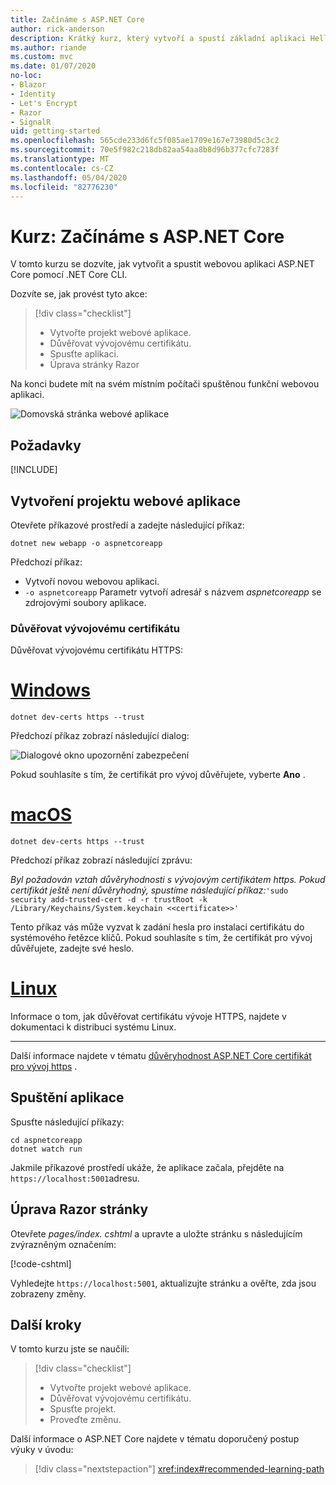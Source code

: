 ```yaml
---
title: Začínáme s ASP.NET Core
author: rick-anderson
description: Krátký kurz, který vytvoří a spustí základní aplikaci Hello World pomocí ASP.NET Core.
ms.author: riande
ms.custom: mvc
ms.date: 01/07/2020
no-loc:
- Blazor
- Identity
- Let's Encrypt
- Razor
- SignalR
uid: getting-started
ms.openlocfilehash: 565cde233d6fc5f085ae1709e167e73980d5c3c2
ms.sourcegitcommit: 70e5f982c218db82aa54aa8b8d96b377cfc7283f
ms.translationtype: MT
ms.contentlocale: cs-CZ
ms.lasthandoff: 05/04/2020
ms.locfileid: "82776230"
---
```

# <a name="tutorial-get-started-with-aspnet-core"></a>Kurz: Začínáme s ASP.NET Core

V tomto kurzu se dozvíte, jak vytvořit a spustit webovou aplikaci ASP.NET Core pomocí .NET Core CLI.

Dozvíte se, jak provést tyto akce:

> [!div class="checklist"]
> * Vytvořte projekt webové aplikace.
> * Důvěřovat vývojovému certifikátu.
> * Spusťte aplikaci.
> * Úprava stránky Razor

Na konci budete mít na svém místním počítači spuštěnou funkční webovou aplikaci.

![Domovská stránka webové aplikace](_static/home-page.png)

## <a name="prerequisites"></a>Požadavky

[!INCLUDE[](~/includes/3.1-SDK.md)]

## <a name="create-a-web-app-project"></a>Vytvoření projektu webové aplikace

Otevřete příkazové prostředí a zadejte následující příkaz:

```dotnetcli
dotnet new webapp -o aspnetcoreapp
```

Předchozí příkaz:

* Vytvoří novou webovou aplikaci.  
* `-o aspnetcoreapp` Parametr vytvoří adresář s názvem *aspnetcoreapp* se zdrojovými soubory aplikace.

### <a name="trust-the-development-certificate"></a>Důvěřovat vývojovému certifikátu

Důvěřovat vývojovému certifikátu HTTPS:

# <a name="windows"></a>[Windows](#tab/windows)

```dotnetcli
dotnet dev-certs https --trust
```

Předchozí příkaz zobrazí následující dialog:

![Dialogové okno upozornění zabezpečení](~/getting-started/_static/cert.png)

Pokud souhlasíte s tím, že certifikát pro vývoj důvěřujete, vyberte **Ano** .

# <a name="macos"></a>[macOS](#tab/macos)

```dotnetcli
dotnet dev-certs https --trust
```

Předchozí příkaz zobrazí následující zprávu:

*Byl požadován vztah důvěryhodnosti s vývojovým certifikátem https. Pokud certifikát ještě není důvěryhodný, spustíme následující příkaz:*`'sudo security add-trusted-cert -d -r trustRoot -k /Library/Keychains/System.keychain <<certificate>>'`

Tento příkaz vás může vyzvat k zadání hesla pro instalaci certifikátu do systémového řetězce klíčů. Pokud souhlasíte s tím, že certifikát pro vývoj důvěřujete, zadejte své heslo.

# <a name="linux"></a>[Linux](#tab/linux)

Informace o tom, jak důvěřovat certifikátu vývoje HTTPS, najdete v dokumentaci k distribuci systému Linux.

---

Další informace najdete v tématu [důvěryhodnost ASP.NET Core certifikát pro vývoj https](xref:security/enforcing-ssl#trust-the-aspnet-core-https-development-certificate-on-windows-and-macos) .

## <a name="run-the-app"></a>Spuštění aplikace

Spusťte následující příkazy:

```dotnetcli
cd aspnetcoreapp
dotnet watch run
```

Jakmile příkazové prostředí ukáže, že aplikace začala, přejděte na `https://localhost:5001`adresu.

## <a name="edit-a-razor-page"></a>Úprava Razor stránky

Otevřete *pages/index. cshtml* a upravte a uložte stránku s následujícím zvýrazněným označením:

[!code-cshtml[](sample/index.cshtml?highlight=9)]

Vyhledejte `https://localhost:5001`, aktualizujte stránku a ověřte, zda jsou zobrazeny změny.

## <a name="next-steps"></a>Další kroky

V tomto kurzu jste se naučili:

> [!div class="checklist"]
> * Vytvořte projekt webové aplikace.
> * Důvěřovat vývojovému certifikátu.
> * Spusťte projekt.
> * Proveďte změnu.

Další informace o ASP.NET Core najdete v tématu doporučený postup výuky v úvodu:

> [!div class="nextstepaction"]
> <xref:index#recommended-learning-path>
